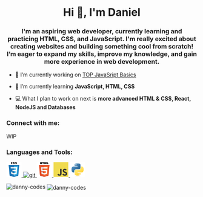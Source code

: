 <h1 align="center">Hi 👋, I'm Daniel</h1>
<h3 align="center">I'm an aspiring web developer, currently learning and practicing HTML, CSS, and JavaScript. I'm really excited about creating websites and building something cool from scratch! I’m eager to expand my skills, improve my knowledge, and gain more experience in web development.</h3>

- 🔭 I’m currently working on [TOP JavaSript Basics](https://github.com/danny-codes/FoundationsJS)

- 🌱 I’m currently learning **JavaScript, HTML, CSS**

- 💻 What I plan to work on next is **more advanced HTML & CSS, React, NodeJS and Databases**

<h3 align="left">Connect with me:</h3>
<p align="left">WIP
</p>

<h3 align="left">Languages and Tools:</h3>
<p align="left"> <a href="https://www.w3schools.com/css/" target="_blank" rel="noreferrer"> <img src="https://raw.githubusercontent.com/devicons/devicon/master/icons/css3/css3-original-wordmark.svg" alt="css3" width="40" height="40"/> </a> <a href="https://git-scm.com/" target="_blank" rel="noreferrer"> <img src="https://www.vectorlogo.zone/logos/git-scm/git-scm-icon.svg" alt="git" width="40" height="40"/> </a> <a href="https://www.w3.org/html/" target="_blank" rel="noreferrer"> <img src="https://raw.githubusercontent.com/devicons/devicon/master/icons/html5/html5-original-wordmark.svg" alt="html5" width="40" height="40"/> </a> <a href="https://developer.mozilla.org/en-US/docs/Web/JavaScript" target="_blank" rel="noreferrer"> <img src="https://raw.githubusercontent.com/devicons/devicon/master/icons/javascript/javascript-original.svg" alt="javascript" width="40" height="40"/> </a> <a href="https://www.python.org" target="_blank" rel="noreferrer"> <img src="https://raw.githubusercontent.com/devicons/devicon/master/icons/python/python-original.svg" alt="python" width="40" height="40"/> </a> </p>

<p><img align="left" src="https://github-readme-stats.vercel.app/api/top-langs?username=danny-codes&show_icons=true&locale=en&layout=compact" alt="danny-codes" /></p>

<p>&nbsp;<img align="center" src="https://github-readme-stats.vercel.app/api?username=danny-codes&show_icons=true&locale=en" alt="danny-codes" /></p>
